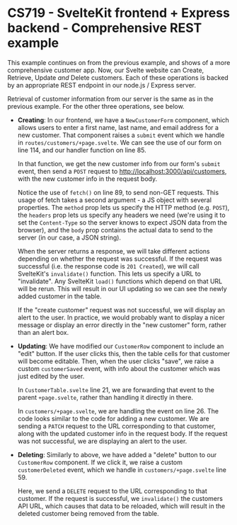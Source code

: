 # CS719 - SvelteKit frontend + Express backend - Comprehensive REST example

This example continues on from the previous example, and shows of a more comprehensive customer app. Now, our Svelte website can Create, Retrieve, Update _and_ Delete customers. Each of these operations is backed by an appropriate REST endpoint in our node.js / Express server.

Retrieval of customer information from our server is the same as in the previous example. For the other three operations, see below.

- **Creating**: In our frontend, we have a `NewCustomerForm` component, which allows users to enter a first name, last name, and email address for a new customer. That component raises a `submit` event which we handle in `routes/customers/+page.svelte`. We can see the use of our form on line 114, and our handler function on line 85.

  In that function, we get the new customer info from our form's `submit` event, then send a `POST` request to <http://localhost:3000/api/customers>, with the new customer info in the request body.

  Notice the use of `fetch()` on line 89, to send non-GET requests. This usage of fetch takes a second argument - a JS object with several properties. The `method` prop lets us specify the HTTP method (e.g. `POST`), the `headers` prop lets us specify any headers we need (we're using it to set the `Content-Type` so the server knows to expect JSON data from the browser), and the `body` prop contains the actual data to send to the server (in our case, a JSON string).

  When the server returns a response, we will take different actions depending on whether the request was successful. If the request was successful (i.e. the response code is `201 Created`), we will call SvelteKit's `invalidate()` function. This lets us specify a URL to "invalidate". Any SvelteKit `load()` functions which depend on that URL will be rerun. This will result in our UI updating so we can see the newly added customer in the table.

  If the "create customer" request was not successful, we will display an alert to the user. In practice, we would probably want to display a nicer message or display an error directly in the "new customer" form, rather than an alert box.

- **Updating**: We have modified our `CustomerRow` component to include an "edit" button. If the user clicks this, then the table cells for that customer will become editable. Then, when the user clicks "save", we raise a custom `customerSaved` event, with info about the customer which was just edited by the user.

  In `CustomerTable.svelte` line 21, we are forwarding that event to the parent `+page.svelte`, rather than handling it directly in there.

  In `customers/+page.svelte`, we are handling the event on line 26. The code looks similar to the code for adding a new customer. We are sending a `PATCH` request to the URL corresponding to that customer, along with the updated customer info in the request body. If the request was not successful, we are displaying an alert to the user.

- **Deleting**: Similarly to above, we have added a "delete" button to our `CustomerRow` component. If we click it, we raise a custom `customerDeleted` event, which we handle in `customers/+page.svelte` line 59.

  Here, we send a `DELETE` request to the URL corresponding to that customer. If the request is successful, we `invalidate()` the customers API URL, which causes that data to be reloaded, which will result in the deleted customer being removed from the table.
